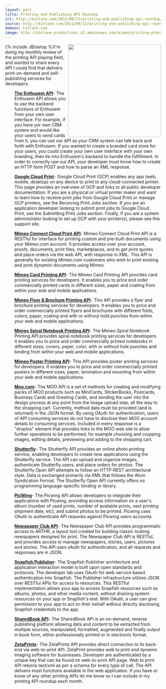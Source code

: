 ```yaml
---
layout: post
title: Printing and Publishing API Roundup
url: http://kinlane.com/2011/09/13/printing-and-publishing-api-roundup/
source: http://kinlane.com/2011/09/13/printing-and-publishing-api-roundup/
domain: kinlane.com
image: http://kinlane-productions.s3.amazonaws.com/mimeo/printing-press.jpg
---
```

{% include JB/setup %}<img src="http://kinlane-productions.s3.amazonaws.com/mimeo/printing-press.jpg" alt="" width="300" align="right" />I'm doing my monthly review of the printing API playing field, and wanted to share every API I could find that delivers print-on-demand and self-publishing services for developers.
<p style="padding-left: 30px;"><strong><a title="The Enthusem API" href="http://enthusem.com/developer">The Enthusem API</a></strong>- The Enthusem API allows you to use the backend functions of Enthusem from your own user interface. For example, if you have yor own CRM system and would like your users to send cards from it, you can use our API so your CRM system can talk back and forth with Enthusem. If you wanted to create a branded card store for your users, you could create your own user interface with your own branding, then tie into Enthusem's backend to handle the fulfillment. In order to correctly use our API, your developer must know how to create an HTTP form POST and how to parse an XML response.
<p style="padding-left: 30px;"><strong><a title="Google Cloud Print" href="http://code.google.com/apis/cloudprint/docs/overview.html">Google Cloud Print</a></strong>- Google Cloud Print (GCP) enables any app (web, mobile, desktop) on any device to print to any cloud-connected printer. This page provides an overview of GCP and links to all public developer documentation. If you are a physical or virtual printer maker and want to learn how to receive print jobs from Google Cloud Print or manage GCP printers, see the Receiving Print Jobs section. If you are an application developer looking to submit print jobs to Google Cloud Print, see the Submitting Print Jobs section. Finally, if you are a system administrator looking to set up GCP with your printer(s), please see this support site.
<p style="padding-left: 30px;"><strong><a title="Mimeo Connect Cloud Print API" href="http://developer.mimeo.com/">Mimeo Connect Cloud Print API</a></strong>- Mimeo Connect Cloud Print API is a RESTful for interface for printing custom and pre-built documents using your Mimeo.com account. It provides access over your account, proofs, documents, print files, marketplaces, and to get print quotes and place orders via the web API, with response in XML. This API is generally for existing Mimeo.com customers who wish to print existing and print dynamici documents using Mimeo.
<p style="padding-left: 30px;"><strong><a title="Mime Card Printing API" href="http://mimeoconnect.3scale.net/wiki/card-printing-api">Mimeo Card Printing API</a></strong>- The Mimeo Card Printing API provides card printing services for developers. It enables you to price and order commercially printed cards in different sizes, paper and coating from within your web and mobile applications.
<p style="padding-left: 30px;"><strong><a title="Mimeo Flyer &amp; Brochure Printing API" href="http://mimeoconnect.3scale.net/wiki/flyer-brochure-printing-api">Mimeo Flyer &amp; Brochure Printing API</a></strong>- This API provides a flyer and brochure printing services for developers. It enables you to price and order commercially printed flyers and brochures with different folds, colors, paper, coating and with or without hold punches from within your web and mobile applications.
<p style="padding-left: 30px;"><strong><a title="Mimeo Spiral Notebook Printing API" href="http://mimeoconnect.3scale.net/wiki/spiral-notebook-printing-api">Mimeo Spiral Notebook Printing API</a></strong>- The Mimeo Spiral Notebook Printing API provides spiral notebook printing services for developers. It enables you to price and order commercially printed notebooks in different sizes, covers, paper, color, with or without hole punches and binding from within your web and mobile applications.
<p style="padding-left: 30px;"><strong><a title="Mimeo Poster Printing API" href="http://mimeoconnect.3scale.net/wiki/poster-printing-api">Mimeo Poster Printing API</a></strong>- This API provides poster printing services for developers. It enables you to price and order commercially printed posters in different sizes, paper, lamination and mounting from within your web and mobile applications.
<p style="padding-left: 30px;"><strong><a title="Moo.com" href="http://us.moo.com/api/">Moo.com</a></strong>- The MOO API is a set of methods for creating and modifying packs of MOO products such as MiniCards, StickerBooks, Postcards, Business Cards and Greeting Cards, and sending the user into the design process at any point from the image upload step, all the way to the shopping cart. Currently, method data must be provided (and is returned) in the JSON format. By using OAuth for authentication, users of API consuming services do not have to disclose their MOO account details to consuming services. Included in every response is a "dropIns" element that provides links to the MOO web site to allow further operations to be performed, for example choosing and cropping images, editing details, previewing and adding to the shopping cart.
<p style="padding-left: 30px;"><strong><a title="Shutterfly" href="http://www.shutterfly.com/documentation/start.sfly">Shutterfly</a></strong>- The Shutterfly API provides an online photo printing service, enabling developers to create new applications using the Shutterfly service. The API can upload and organize images, authenticate Shutterfly users, and place orders for photos. The Shutterfly Open API attempts to follow an HTTP-REST architectural style. Data is exchanged primarily via XML that follows the Atom Syndication Format. The Shutterfly Open API currently offers no programming language-specific binding or library.
<p style="padding-left: 30px;"><strong><a title="PicWing" href="http://www.picwing.com/apidocs">PicWing</a></strong>- The Picwing API allows developers to integrate their applications with Picwing, providing access information on a user's album (number of used prints, number of available prints, next printing shipment date, etc), and submit photos to be printed. Picwing uses OAuth to authenticate API requests against Picwing users accounts.
<p style="padding-left: 30px;"><strong><a title="Newspaper Club API" href="http://developer.newspaperclub.com/api/v1/">Newspaper Club API</a></strong>- The Newspaper Club API provides programmatic access to ARTHR, a layout tool created for building classic looking newspapers designed for print. The Newspaper Club API is RESTful, and provides access to manage newspapers, stories, users, pictures and stories. The API uses oAuth for authentication, and all requests and responses are in JSON.
<p style="padding-left: 30px;"><strong><a title="Snapfish Publisher" href="http://publisher.snapfish.com/snapfish/fe/p/openplatform/b2bportal/docs/Developers">Snapfish Publisher</a></strong>- The Snapfish Publisher architecture and application interaction model is built upon open standards and protocols. The developer lab uses OAuth for web-service based authentication into Snapfish. The Publisher infrastructure utilizes JSON over RESTful APIs for access to resources. This RESTful implementation allows your app to access Snapfish resources such as albums, photos, and other media content, without draining system resources on your app or Snapfish's end. With OAuth, a user can give permission to your app to act on their behalf without directly disclosing Snapfish credentials to the app.
<p style="padding-left: 30px;"><strong><a title="ShareBook API" href="http://www.sharedbook.com/dev/index.html">SharedBook API</a></strong>- The SharedBook API is an on-demand, reverse publishing platform allowing data and content to be extracted from multiple sources, manipulated, formatted, augmented and finally output in book form, either professionally printed or in electronic format.
<p style="padding-left: 30px;"><strong><a title="ZetaPrints" href="http://www.zetaprints.com/help/about-web-to-print-api/">ZetaPrints</a></strong>- The ZetaPrints API provides direct connection to its back-end via web-to-print API. ZetaPrint provides web to print and dynamic imaging software for businesses. Developer are authenticated by a unique key that can be found on web-to-print API page. Web to print API returns text/xml as per a schema for every type of call. The API delivers most functions available in the web application.
If you have or know of any other printing APIs let me know so I can include in my printing API roundup each month.